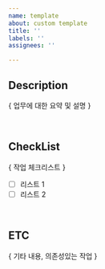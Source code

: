 ```yaml
---
name: template
about: custom template
title: ''
labels: ''
assignees: ''

---
```


## Description
{ 업무에 대한 요약 및 설명 }

<br/>

## CheckList

{ 작업 체크리스트 }
- [ ] 리스트 1
- [ ] 리스트 2

<br/>

## ETC
{ 기타 내용, 의존성있는 작업 }
